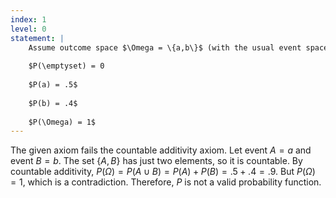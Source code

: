 ```yaml
---
index: 1
level: 0
statement: |
    Assume outcome space $\Omega = \{a,b\}$ (with the usual event space equal to the power set). Prove that the following function is not a valid probability function. 
    
    $P(\emptyset) = 0
    
    $P(a) = .5$
    
    $P(b) = .4$ 
    
    $P(\Omega) = 1$
---
```

The given axiom fails the countable additivity axiom. Let event $A = {a}$ and event $B = {b}$. The set $\{A,B\}$ has just two elements, so it is countable. By countable additivity, $P( \Omega ) = P(A \cup B) = P(A) + P(B) = .5 + .4 = .9$. But $P(\Omega) = 1$, which is a contradiction. Therefore, $P$ is not a valid probability function.
